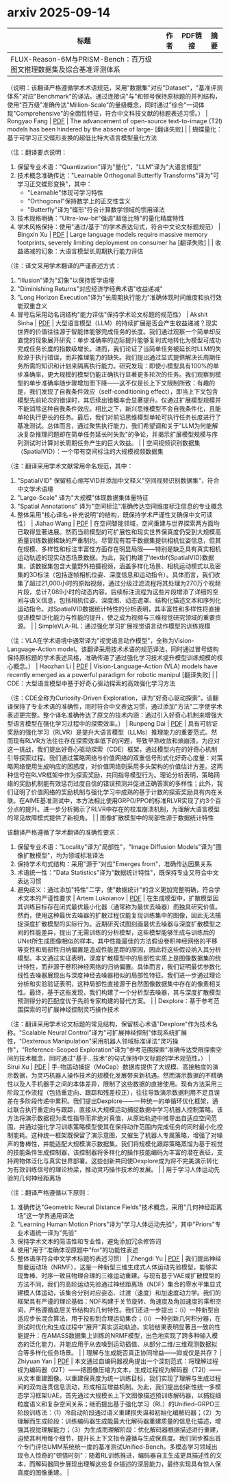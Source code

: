 # arxiv 2025-09-14

| 标题 | 作者 | PDF链接 |  摘要 |
|------|------|--------|------|
| FLUX-Reason-6M与PRISM-Bench：百万级图文推理数据集及综合基准评测体系

（说明：该翻译严格遵循学术术语规范，采用"数据集"对应"Dataset"，"基准评测体系"对应"Benchmark"的译法。通过连接词"与"和顿号保持原标题的并列结构，使用"百万级"准确传达"Million-Scale"的量级概念，同时通过"综合"一词体现"Comprehensive"的全面性特征，符合中文科技文献的标题表述习惯。） | Rongyao Fang | [PDF](http://arxiv.org/pdf/2509.09680v1) | The advancement of open-source text-to-image (T2I) models has been hindered
by the absence of large- [翻译失败] |
| 蝴蝶量化：基于可学习正交蝶形变换的超低比特大语言模型量化方法

（注：翻译要点说明：
1. 保留专业术语："Quantization"译为"量化"，"LLM"译为"大语言模型"
2. 技术概念准确传达："Learnable Orthogonal Butterfly Transforms"译为"可学习正交蝶形变换"，其中：
   - "Learnable"体现可学习特性
   - "Orthogonal"保持数学上的正交性含义
   - "Butterfly"译为"蝶形"符合计算数学领域的惯用译法
3. 技术规格明确："Ultra-low-bit"强调"超低比特"的量化精度特性
4. 学术风格保持：使用"通过/基于"的学术表达句式，符合中文论文标题规范） | Bingxin Xu | [PDF](http://arxiv.org/pdf/2509.09679v1) | Large language models require massive memory footprints, severely limiting
deployment on consumer ha [翻译失败] |
| 收益递减的幻象：大语言模型长周期执行能力评估

（注：译文采用学术翻译的严谨表述方式：
1. "Illusion"译为"幻象"以保持哲学语境
2. "Diminishing Returns"对应经济学经典术语"收益递减"
3. "Long Horizon Execution"译为"长周期执行能力"准确体现时间维度和执行效能双重含义
4. 冒号后采用动名词结构"能力评估"保持学术论文标题的规范性） | Akshit Sinha | [PDF](http://arxiv.org/pdf/2509.09677v1) | 大型语言模型（LLM）的持续扩展是否会产生收益递减？现实世界的价值往往源于智能体能够完成任务的长度。我们通过观察一个简单却反直觉的现象展开研究：单步准确率的边际提升能够复利式地转化为模型可成功完成任务长度的指数级增长。进而，我们论证了当简单任务被延长时LLM的失败源于执行错误，而非推理能力的缺失。我们提出通过显式提供解决长周期任务所需的知识和计划来隔离执行能力。研究发现：即使小模型具有100%的单步准确率，更大规模的模型仍能正确执行显著更多轮次的任务。我们观察到模型的单步准确率随步骤增加而下降——这不仅是长上下文限制所致：有趣的是，我们发现了自我条件效应（self-conditioning effect），即当上下文包含模型先前轮次的错误时，其后续出错概率会显著提升。仅通过扩展模型规模并不能消除这种自我条件效应。相比之下，新兴思维模型不会自我条件化，且能单轮执行更长的任务。最后，我们对前沿思维模型单轮可执行任务长度进行了基准测试。总体而言，通过聚焦执行能力，我们希望调和关于"LLM为何能解决复杂推理问题却在简单任务延长时失败"的争论，并揭示扩展模型规模与序列测试时计算对长周期任务产生的巨大效益。 |
| 空间视频识别数据集（SpatialVID）：一个带有空间标注的大规模视频数据集

（注：翻译采用学术文献常用命名规范，其中：
1. "SpatialVID" 保留核心缩写VID并添加中文释义"空间视频识别数据集"，符合中文学术语境
2. "Large-Scale" 译为"大规模"体现数据集体量特征
3. "Spatial Annotations" 译为"空间标注"准确传达空间维度标注信息的专业概念
4. 整体采用"核心译名+补充说明"的结构，既保持学术严谨性又确保中文可读性） | Jiahao Wang | [PDF](http://arxiv.org/pdf/2509.09676v1) | 在空间智能领域，空间重建与世界探索两方面均已取得显著进展。然而当前模型的可扩展性和现实世界保真度仍受到大规模高质量训练数据稀缺的严重制约。尽管现有若干数据集提供相机位姿信息，但其在规模、多样性和标注丰富性方面存在明显局限——特别是缺乏具有真实相机运动轨迹的现实动态场景数据。为此，我们构建了\textbf{SpatialVID}数据集，该数据集包含大量野外拍摄视频，涵盖多样化场景、相机运动模式以及密集的3D标注（包括逐帧相机位姿、深度信息和运动指令）。具体而言，我们收集了超过21,000小时的原始视频，通过分级过滤流程将其处理为270万个视频片段，总计7,089小时的动态内容。后续标注流程为这些片段增添了详细的空间与语义信息，包括相机位姿、深度图、动态遮罩、结构化描述文本和序列化运动指令。对SpatialVID数据统计特性的分析表明，其丰富性和多样性将直接促进模型泛化能力与性能的提升，使之成为视频与三维视觉研究领域的重要资源。 |
| SimpleVLA-RL：通过强化学习扩展视觉语言动作模型的训练规模

（注：VLA在学术语境中通常译为"视觉语言动作模型"，全称为Vision-Language-Action model。该翻译采用技术术语的规范译法，同时通过冒号结构保持原标题的学术表述风格，准确传递了通过强化学习技术提升模型训练规模的核心概念。） | Haozhan Li | [PDF](http://arxiv.org/pdf/2509.09674v1) | Vision-Language-Action (VLA) models have recently emerged as a powerful
paradigm for robotic manipul [翻译失败] |
| CDE：大型语言模型中基于好奇心驱动探索的高效强化学习方法

（注：CDE全称为Curiosity-Driven Exploration，译为"好奇心驱动探索"。该翻译保持了专业术语的准确性，同时符合中文表达习惯，通过添加"方法"二字使学术表述更完整。整个译名准确传达了原文的技术内涵：通过引入好奇心机制来增强大型语言模型在强化学习过程中的探索效率。） | Runpeng Dai | [PDF](http://arxiv.org/pdf/2509.09675v1) | 具有可验证奖励的强化学习（RLVR）是提升大语言模型（LLMs）推理能力的重要范式。然而现有RLVR方法往往存在探索效率低下的问题，导致早熟收敛和熵崩溃。为应对这一挑战，我们提出好奇心驱动探索（CDE）框架，通过模型内在的好奇心机制引导探索过程。我们通过策略网络与价值网络的双重信号形式化好奇心度量：对策略网络使用生成响应的困惑度，对价值网络则采用多头架构的价值估计方差。这两种信号在RLVR框架中作为探索奖励，共同指导模型行为。理论分析表明，策略网络的奖励机制能有效惩罚过度自信的错误预测并促进正确答案的多样性；此外，我们证明了价值网络的奖励机制与强化学习中成熟的基于计数的探索奖励具有内在关联。在AIME基准测试中，本方法相比使用GRPO/PPO的标准RLVR实现了约3个百分点的提升。进一步分析揭示了RLVR中存在的校准崩溃机制，为理解大语言模型的常见故障模式提供了新视角。 |
| 图像扩散模型中的局部性源于数据统计特性

该翻译严格遵循了学术翻译的准确性要求：
1. 保留专业术语："Locality"译为"局部性"，"Image Diffusion Models"译为"图像扩散模型"，均为领域标准译法
2. 保持学术句式结构：采用"源于"对应"Emerges from"，准确传达因果关系
3. 术语统一性："Data Statistics"译为"数据统计特性"，既保持专业又符合中文表达习惯
4. 避免歧义：通过添加"特性"二字，使"数据统计"的含义更加完整明确，符合学术文本的严谨性要求 | Artem Lukoianov | [PDF](http://arxiv.org/pdf/2509.09672v1) | 在生成模型中，扩散模型因其训练目标存在闭式最优最小化器（通常称为最优去噪器）而独具研究价值。然而，使用这种最优去噪器的扩散过程仅能复现训练集中的图像，因此无法捕捉深度扩散模型的实际行为。近期研究试图刻画最优去噪器与深度扩散模型之间的性能差异，提出了无需训练的分析模型，这些模型能够生成与训练后的UNet所生成图像相似的样本。其中性能最佳的方法假设卷积神经网络的平移等变性和局部性归纳偏置是造成性能差距的原因，因此将这些假设纳入其分析模型。本文通过实证表明，深度扩散模型中的局部性实质上是图像数据集的统计特性，而非源于卷积神经网络的归纳偏置。具体而言，我们证明最优参数化线性去噪器展现出与深度神经去噪器相似的局部性特征。我们进一步通过理论分析和实验验证表明，这种局部性直接源于自然图像数据集中存在的像素相关性。最终，基于这些发现，我们构建了一个分析型去噪器，其与深度扩散模型预测得分的匹配度优于先前专家构建的替代方案。 |
| Dexplore：基于参考范围探索的可扩展神经控制灵巧操作技术

（注：翻译采用学术论文标题的常见结构，保留核心术语"Dexplore"作为技术名称。"Scalable Neural Control"译为"可扩展神经控制"体现系统扩展性，"Dexterous Manipulation"采用机器人领域标准译法"灵巧操作"，"Reference-Scoped Exploration"译为"参考范围探索"准确传达受限探索空间的技术概念，同时通过"基于...技术"的句式保持中文标题的学术规范性。） | Sirui Xu | [PDF](http://arxiv.org/pdf/2509.09671v1) | 手-物运动捕捉（MoCap）数据库提供了大规模、高接触度的演示数据，为灵巧机器人操作技术的规模化发展带来新机遇。然而演示数据的不精确性以及人手机器手之间的本体差异，限制了这些数据的直接使用。现有方法采用三阶段工作流程（包括重定向、跟踪和残差校正），往往导致演示数据利用不足且误差在多阶段传递中累积。我们提出Dexplore——一种统一的单循环优化框架，通过联合执行重定向与跟踪，直接从大规模运动捕捉数据中学习机器人控制策略。该方法将演示数据视为柔性指导而非绝对真值，从原始轨迹中推导出自适应空间范围，并通过强化学习训练策略模型使其在保持动作范围内完成任务的同时最小化控制能耗。这种统一框架既保留了演示意图，又催生了机器人专属策略，增强了对噪声的鲁棒性，并能适配大规模演示数据集。我们将规模化跟踪策略蒸馏为基于视觉的技能条件生成控制器，该控制器将多样化的操作技能编码为丰富的潜在表征，支持跨物体泛化与真实世界部署。这些创新共同使Dexplore成为将不完美演示转化为有效训练信号的理论桥梁，推动灵巧操作技术的发展。 |
| 用于学习人体运动先验的几何神经距离场

（注：翻译严格遵循以下原则：
1. 准确传达"Geometric Neural Distance Fields"技术概念，采用"几何神经距离场"这一学界通用译法
2. "Learning Human Motion Priors"译为"学习人体运动先验"，其中"Priors"专业术语统一译为"先验"
3. 保持学术文本的简洁性和专业性，避免添加冗余修饰词
4. 使用"用于"准确体现原题中"for"的功能性表述
5. 整体语序符合中文学术标题的表述习惯） | Zhengdi Yu | [PDF](http://arxiv.org/pdf/2509.09667v1) | 我们提出神经黎曼运动场（NRMF），这是一种新型三维生成式人体运动先验模型，能够实现鲁棒、时序一致且物理合理的三维运动重建。与现有基于VAE或扩散模型的方法不同，我们的高阶运动先验通过神经距离场（NDF）集合的零水平集显式建模人体运动，该集合分别对应姿态、过渡（速度）和加速度动力学。我们的框架具有严谨的理论基础：NDF构建于关节旋转、角速度及角加速度的乘积空间，严格遵循底层关节结构的几何特性。我们还进一步提出：（i）一种新型自适应步长混合算法，用于投影到合理运动集合；（ii）一种创新几何积分器，在测试时优化和生成过程中"展开"真实运动轨迹。实验结果表明显著且一致的性能提升：在AMASS数据集上训练的NRMF模型，出色地实现了跨多种输入模态的泛化能力，并能应用于从去噪到运动插值、从部分二维/三维观测数据拟合等多样化任务场景。 |
| 理解与生成能否真正协同增益——抑或仅是共存？ | Zhiyuan Yan | [PDF](http://arxiv.org/pdf/2509.09666v1) | 本文通过自编码器视角提出一个深刻范式：将理解过程视为编码器（I2T）——把图像压缩为文本，生成过程视为解码器（T2I）——从文本重建图像。以重建保真度为统一训练目标，我们实现了理解与生成过程间的双向连贯信息流动，形成相互增益机制。为此，我们提出创新性统一多模态学习框架UAE。首先通过大规模长上下文图像描述预训练解码器，以捕捉细粒度语义和复杂空间关系；继而提出基于强化学习（RL）的Unified-GRPO三阶段训练法：（1）冷启动阶段通过语义重建损失温和初始化编解码器；（2）为理解而生成阶段：训练编码器生成能最大化解码器重建质量的信息化描述，增强其视觉理解能力；（3）为生成而理解阶段：优化解码器根据描述进行重建，迫使其利用每个细节，提升长上下文指令遵循与生成保真度。我们同步推出首个专门评估UMM系统统一度的基准测试Unified-Bench。多模态学习领域出现令人惊奇的"顿悟时刻"：随着RL训练推进，编码器自主生成更具描述性的文本，而解码器同步展现出理解这些复杂描述的深层能力，最终实现具有惊人保真度的图像重建。 |
